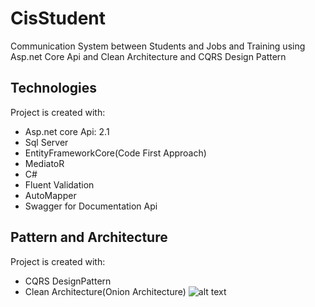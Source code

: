 # CisStudent
Communication System between Students and Jobs and Training using  Asp.net Core Api and Clean Architecture and CQRS Design Pattern
## Technologies
Project is created with:
* Asp.net core Api: 2.1
* Sql Server
* EntityFrameworkCore(Code First Approach)
* MediatoR
* C#
* Fluent Validation
* AutoMapper
* Swagger for Documentation Api

## Pattern and Architecture
Project is created with:
* CQRS DesignPattern
* Clean Architecture(Onion Architecture)
![alt text](https://res.cloudinary.com/practicaldev/image/fetch/s--sWdyI1q4--/c_limit%2Cf_auto%2Cfl_progressive%2Cq_auto%2Cw_880/https://dev-to-uploads.s3.amazonaws.com/i/dhti2v0e1smn055tages.png)

